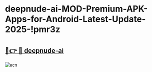 # deepnude-ai-MOD-Premium-APK-Apps-for-Android-Latest-Update-2025-!pmr3z

# <h2><a href="https://fbuev1.esa.edu.pl?title=deepnude-ai&ref=pmr3z">🔗👉 🔴 deepnude-ai</a></h2>

[![acn](https://github.com/user-attachments/assets/0f9c940e-d8b0-45ae-aac7-cd30a18b3e1c)](https://fbuev1.esa.edu.pl?title=deepnude-ai&ref=pmr3z)

